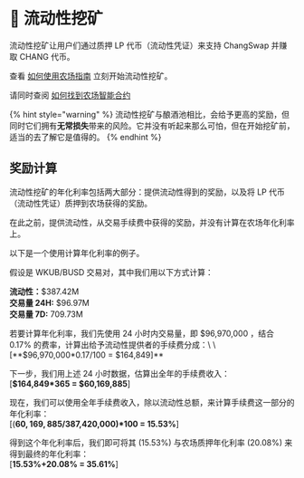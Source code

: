 # 🚜 流动性挖矿

流动性挖矿让用户们通过质押 LP 代币（流动性凭证）来支持 ChangSwap 并赚取 CHANG 代币。

查看 [如何使用农场指南](https://docs.changswap.com/products/yield-farming/how-to-use-farms) 立刻开始流动性挖矿。

请同时查阅 [如何找到农场智能合约](https://docs.changswap.com/products/yield-farming)

{% hint style="warning" %}
流动性挖矿与酿酒池相比，会给予更高的奖励，但同时它们拥有**无常损失**带来的风险。它并没有听起来那么可怕，但在开始挖矿前，适当的去了解它是值得的。
{% endhint %}

## 奖励计算

流动性挖矿的年化利率包括两大部分：提供流动性得到的奖励，以及将 LP 代币（流动性凭证）质押到农场获得的奖励。

在此之前，提供流动性，从交易手续费中获得的奖励，并没有计算在农场年化利率上。

以下是一个使用计算年化利率的例子。

假设是 WKUB/BUSD 交易对，其中我们用以下方式计算：

**流动性：**$387.42M\
**交易量 24H:** $96.97M\
**交易量 7D:** 709.73M

若要计算年化利率，我们先使用 24 小时内交易量，即 $96,970,000 ，结合 0.17% 的费率，计算出给予流动性提供者的手续费分成：\
\[**$96,970,000\*0.17/100 = $164,849]**

下一步，我们用上述 24 小时数据，估算出全年的手续费收入：\
\[**$164,849\*365 = $60,169,885**]

现在，我们可以使用全年手续费收入，除以流动性总额，来计算手续费这一部分的年化利率：\
\[(**$60,169,885/$387,420,000)\*100 = 15.53%**]

得到这个年化利率后，我们即可将其 (15.53%) 与农场质押年化利率 (20.08%) 来得到最终的年化利率：\
\[**15.53%+20.08% = 35.61%**]

## &#x20;<a href="#reward-calculations" id="reward-calculations"></a>
